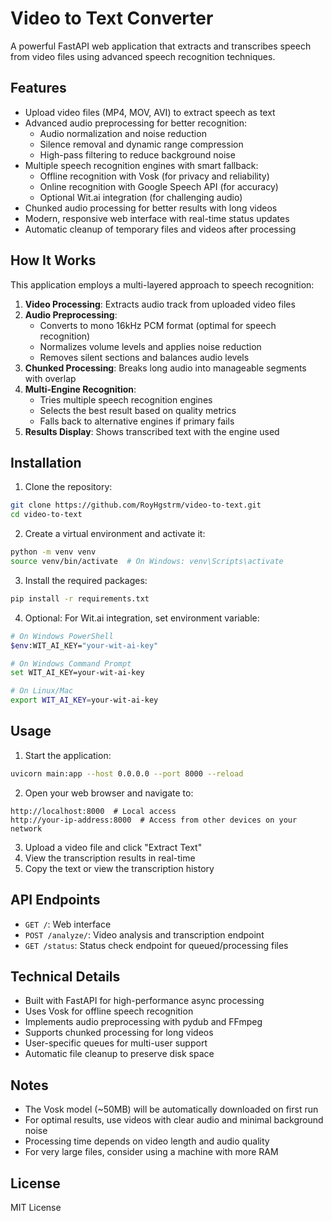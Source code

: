 # Video to Text Converter

A powerful FastAPI web application that extracts and transcribes speech from video files using advanced speech recognition techniques.

## Features

- Upload video files (MP4, MOV, AVI) to extract speech as text
- Advanced audio preprocessing for better recognition:
  - Audio normalization and noise reduction
  - Silence removal and dynamic range compression
  - High-pass filtering to reduce background noise
- Multiple speech recognition engines with smart fallback:
  - Offline recognition with Vosk (for privacy and reliability)
  - Online recognition with Google Speech API (for accuracy)
  - Optional Wit.ai integration (for challenging audio)
- Chunked audio processing for better results with long videos
- Modern, responsive web interface with real-time status updates
- Automatic cleanup of temporary files and videos after processing

## How It Works

This application employs a multi-layered approach to speech recognition:

1. **Video Processing**: Extracts audio track from uploaded video files
2. **Audio Preprocessing**: 
   - Converts to mono 16kHz PCM format (optimal for speech recognition)
   - Normalizes volume levels and applies noise reduction
   - Removes silent sections and balances audio levels
3. **Chunked Processing**: Breaks long audio into manageable segments with overlap
4. **Multi-Engine Recognition**: 
   - Tries multiple speech recognition engines
   - Selects the best result based on quality metrics
   - Falls back to alternative engines if primary fails
5. **Results Display**: Shows transcribed text with the engine used

## Installation

1. Clone the repository:
```bash
git clone https://github.com/RoyHgstrm/video-to-text.git
cd video-to-text
```

2. Create a virtual environment and activate it:
```bash
python -m venv venv
source venv/bin/activate  # On Windows: venv\Scripts\activate
```

3. Install the required packages:
```bash
pip install -r requirements.txt
```

4. Optional: For Wit.ai integration, set environment variable:
```bash
# On Windows PowerShell
$env:WIT_AI_KEY="your-wit-ai-key"

# On Windows Command Prompt
set WIT_AI_KEY=your-wit-ai-key

# On Linux/Mac
export WIT_AI_KEY=your-wit-ai-key
```

## Usage

1. Start the application:
```bash
uvicorn main:app --host 0.0.0.0 --port 8000 --reload
```

2. Open your web browser and navigate to:
```
http://localhost:8000  # Local access
http://your-ip-address:8000  # Access from other devices on your network
```

3. Upload a video file and click "Extract Text"
4. View the transcription results in real-time
5. Copy the text or view the transcription history

## API Endpoints

- `GET /`: Web interface
- `POST /analyze/`: Video analysis and transcription endpoint
- `GET /status`: Status check endpoint for queued/processing files

## Technical Details

- Built with FastAPI for high-performance async processing
- Uses Vosk for offline speech recognition
- Implements audio preprocessing with pydub and FFmpeg
- Supports chunked processing for long videos
- User-specific queues for multi-user support
- Automatic file cleanup to preserve disk space

## Notes

- The Vosk model (~50MB) will be automatically downloaded on first run
- For optimal results, use videos with clear audio and minimal background noise
- Processing time depends on video length and audio quality
- For very large files, consider using a machine with more RAM

## License

MIT License 